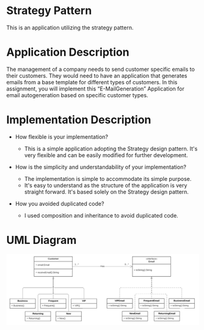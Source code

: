 # Strategy Pattern

This is an application utilizing the strategy pattern.

# Application Description
The management of a company needs to send customer specific emails to their customers. They
would need to have an application that generates emails from a base template for different types of
customers.
In this assignment, you will implement this “E-MailGeneration” Application for email autogeneration
based on specific customer types.

# Implementation Description
* How flexible is your implementation?
    * This is a simple application adopting the Strategy design pattern. It's very flexible and can be easily modified for further development.

* How is the simplicity and understandability of your implementation?
    * The implementation is simple to accommodate its simple purpose. 
    * It's easy to understand as the structure of the application is very straight forward. It's based solely on the Strategy design pattern.

* How you avoided duplicated code?
    * I used composition and inheritance to avoid duplicated code.
  
# UML Diagram
![UML](https://raw.githubusercontent.com/lanyshi/software-design-patterns/main/src/main/strategy/strategy_UML.png)
